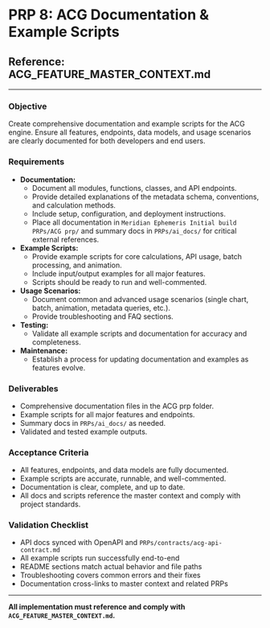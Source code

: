 # PRP 8: ACG Documentation & Example Scripts

## Reference: ACG_FEATURE_MASTER_CONTEXT.md

---

### Objective
Create comprehensive documentation and example scripts for the ACG engine. Ensure all features, endpoints, data models, and usage scenarios are clearly documented for both developers and end users.

### Requirements
- **Documentation:**
  - Document all modules, functions, classes, and API endpoints.
  - Provide detailed explanations of the metadata schema, conventions, and calculation methods.
  - Include setup, configuration, and deployment instructions.
  - Place all documentation in `Meridian Ephemeris Initial build PRPs/ACG prp/` and summary docs in `PRPs/ai_docs/` for critical external references.
- **Example Scripts:**
  - Provide example scripts for core calculations, API usage, batch processing, and animation.
  - Include input/output examples for all major features.
  - Scripts should be ready to run and well-commented.
- **Usage Scenarios:**
  - Document common and advanced usage scenarios (single chart, batch, animation, metadata queries, etc.).
  - Provide troubleshooting and FAQ sections.
- **Testing:**
  - Validate all example scripts and documentation for accuracy and completeness.
- **Maintenance:**
  - Establish a process for updating documentation and examples as features evolve.

### Deliverables
- Comprehensive documentation files in the ACG prp folder.
- Example scripts for all major features and endpoints.
- Summary docs in `PRPs/ai_docs/` as needed.
- Validated and tested example outputs.

### Acceptance Criteria
- All features, endpoints, and data models are fully documented.
- Example scripts are accurate, runnable, and well-commented.
- Documentation is clear, complete, and up to date.
- All docs and scripts reference the master context and comply with project standards.

### Validation Checklist
- API docs synced with OpenAPI and `PRPs/contracts/acg-api-contract.md`
- All example scripts run successfully end-to-end
- README sections match actual behavior and file paths
- Troubleshooting covers common errors and their fixes
- Documentation cross-links to master context and related PRPs

---
**All implementation must reference and comply with `ACG_FEATURE_MASTER_CONTEXT.md`.**
